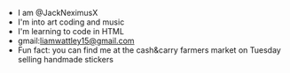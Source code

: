
- I am @JackNeximusX
- I'm into art coding and music
- I'm learning to code in HTML
- gmail:liamwattley15@gmail.com
- Fun fact: you can find me at the cash&carry farmers market on Tuesday selling handmade stickers
